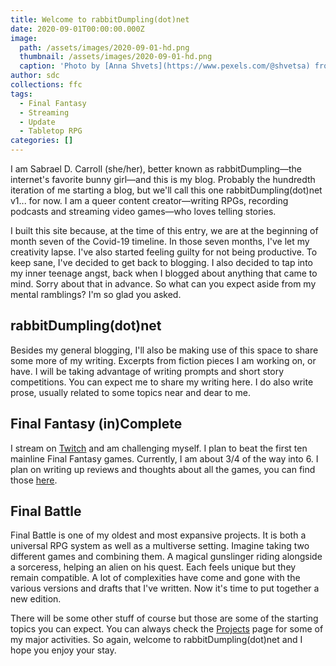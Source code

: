 ```yaml
---
title: Welcome to rabbitDumpling(dot)net
date: 2020-09-01T00:00:00.000Z
image:
  path: /assets/images/2020-09-01-hd.png
  thumbnail: /assets/images/2020-09-01-hd.png
  caption: 'Photo by [Anna Shvets](https://www.pexels.com/@shvetsa) from [Pexels](https://www.pexels.com)'
author: sdc
collections: ffc
tags:
  - Final Fantasy
  - Streaming
  - Update
  - Tabletop RPG
categories: []
---
```


I am Sabrael D. Carroll (she/her), better known as rabbitDumpling—the internet's favorite bunny girl—and this is my blog. Probably the hundredth iteration of me starting a blog, but we'll call this one rabbitDumpling(dot)net v1... for now. I am a queer content creator—writing RPGs, recording podcasts and streaming video games—who loves telling stories.

I built this site because, at the time of this entry, we are at the beginning of month seven of the Covid-19 timeline. In those seven months, I've let my creativity lapse. I've also started feeling guilty for not being productive. To keep sane, I've decided to get back to blogging. I also decided to tap into my inner teenage angst, back when I blogged about anything that came to mind. Sorry about that in advance. So what can you expect aside from my mental ramblings? I'm so glad you asked.

<!--more-->

## rabbitDumpling(dot)net
Besides my general blogging, I'll also be making use of this space to share some more of my writing. Excerpts from fiction pieces I am working on, or have. I will be taking advantage of writing prompts and short story competitions. You can expect me to share my writing here. I do also write prose, usually related to some topics near and dear to me.

## Final Fantasy (in)Complete
I stream on [Twitch](https://twitch.tv/rabbitdumpling) and am challenging myself. I plan to beat the first ten mainline Final Fantasy games. Currently, I am about 3/4 of the way into 6. I plan on writing up reviews and thoughts about all the games, you can find those [here](../ffc.md).

## Final Battle
Final Battle is one of my oldest and most expansive projects. It is both a universal RPG system as well as a multiverse setting. Imagine taking two different games and combining them. A magical gunslinger riding alongside a sorceress, helping an alien on his quest. Each feels unique but they remain compatible. A lot of complexities have come and gone with the various versions and drafts that I've written. Now it's time to put together a new edition.

There will be some other stuff of course but those are some of the starting topics you can expect. You can always check the [Projects](../projects.md) page for some of my major activities. So again, welcome to rabbitDumpling(dot)net and I hope you enjoy your stay.
